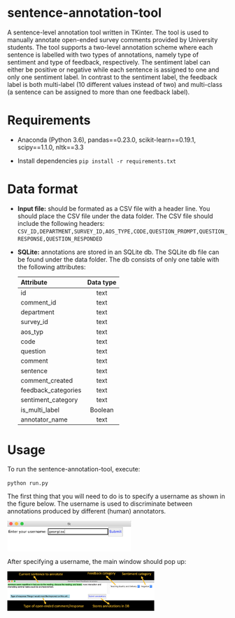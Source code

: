 # sentence-annotation-tool
A sentence-level annotation tool written in TKinter. 
The tool is used to manually annotate open-ended survey comments provided by University students. 
The tool supports a two-level annotation scheme where each sentence is labelled with two types of annotations, namely type of sentiment and type of feedback, respectively. 
The sentiment label can either be positive or negative while each sentence is assigned to one and only one sentiment label. 
In contrast to the sentiment label, the feedback label is both multi-label (10 different values instead of two) 
and multi-class (a sentence can be assigned to more than one feedback label).  

# Requirements
* Anaconda (Python 3.6), pandas==0.23.0, scikit-learn==0.19.1, scipy==1.1.0, nltk==3.3


* Install dependencies `pip install -r requirements.txt`


# Data format 

* **Input file:** should be formated as a CSV file with a header line. You should place the CSV file under the data folder. The CSV file should include the following headers:
`CSV_ID,DEPARTMENT,SURVEY_ID,AOS_TYPE,CODE,QUESTION_PROMPT,QUESTION_RESPONSE,QUESTION_RESPONDED`

* **SQLite:** annotations are stored in an SQLite db. The SQLite db file can be found under the data folder. The db consists of only one table with the following attributes:

      
    | Attribute        | Data type           | 
    | ------------- |:-------------:| 
    | id      | text | 
    | comment_id      | text      |    
    | department | text |
    | survey_id | text |
    | aos_typ | text |
    | code | text |
    | question | text |
    | comment | text |
    | sentence | text |
    | comment_created | text |
    | feedback_categories | text |
    | sentiment_category | text |
    | is_multi_label | Boolean |
    | annotator_name | text |   
    
# Usage
To run the sentence-annotation-tool, execute:

`python run.py`
 
The first thing that you will need to do is to specify a username as shown in the figure below. 
The username is used to discriminate between annotations produced by different (human) annotators.
  
<img align="center"  height="70" src="https://raw.githubusercontent.com/gkontonatsios/sentence-annotation-tool/master/figures/username.png">

After specifying a username, the main window should pop up: 

<img align="center"  height="90" src="https://raw.githubusercontent.com/gkontonatsios/sentence-annotation-tool/master/figures/main_window.png">